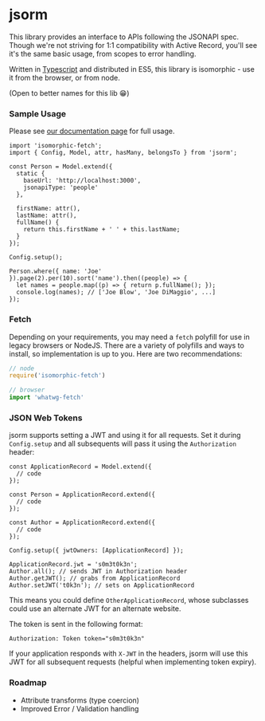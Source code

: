 # jsorm

This library provides an interface to APIs following the JSONAPI spec. Though we're not striving for 1:1 compatibility with Active Record, you'll see it's the same basic usage, from scopes to error handling.

Written in [Typescript](https://www.typescriptlang.org) and distributed in ES5, this library is isomorphic - use it from the browser, or from node.

(Open to better names for this lib :grin:)

### Sample Usage

Please see [our documentation page](https://jsonapi-suite.github.io/jsorm/) for full usage.

```es6
import 'isomorphic-fetch';
import { Config, Model, attr, hasMany, belongsTo } from 'jsorm';

const Person = Model.extend({
  static {
    baseUrl: 'http://localhost:3000',
    jsonapiType: 'people'
  },

  firstName: attr(),
  lastName: attr(),
  fullName() {
    return this.firstName + ' ' + this.lastName;
  }
});

Config.setup();

Person.where({ name: 'Joe' }).page(2).per(10).sort('name').then((people) => {
  let names = people.map((p) => { return p.fullName(); });
  console.log(names); // ['Joe Blow', 'Joe DiMaggio', ...]
});
```

### Fetch

Depending on your requirements, you may need a `fetch` polyfill for use
in legacy browsers or NodeJS. There are a variety of polyfills and ways
to install, so implementation is up to you. Here are two recommendations:

```js
// node
require('isomorphic-fetch')
```

```js
// browser
import 'whatwg-fetch'
```

### JSON Web Tokens

jsorm supports setting a JWT and using it for all requests. Set it
during `Config.setup` and all subsequents will pass it using the
`Authorization` header:

```es6
const ApplicationRecord = Model.extend({
  // code
});

const Person = ApplicationRecord.extend({
  // code
});

const Author = ApplicationRecord.extend({
  // code
});

Config.setup({ jwtOwners: [ApplicationRecord] });

ApplicationRecord.jwt = 's0m3t0k3n';
Author.all(); // sends JWT in Authorization header
Author.getJWT(); // grabs from ApplicationRecord
Author.setJWT('t0k3n'); // sets on ApplicationRecord
```

This means you could define `OtherApplicationRecord`, whose
subclasses could use an alternate JWT for an alternate website.

The token is sent in the following format:

```
Authorization: Token token="s0m3t0k3n"
```

If your application responds with `X-JWT` in the headers, jsorm will
use this JWT for all subsequent requests (helpful when
implementing token expiry).

### Roadmap

* Attribute transforms (type coercion)
* Improved Error / Validation handling
